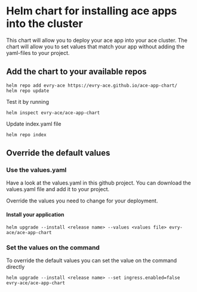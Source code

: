 # Helm chart for installing ace apps into the cluster

This chart will allow you to deploy your ace app into your ace cluster.
The chart will allow you to set values that match your app without adding the yaml-files to your project.

## Add the chart to your available repos

```
helm repo add evry-ace https://evry-ace.github.io/ace-app-chart/
helm repo update
```

Test it by running
```
helm inspect evry-ace/ace-app-chart
```

Update index.yaml file
```
helm repo index
```

## Override the default values

### Use the values.yaml

Have a look at the values.yaml in this github project.
You can download the values.yaml file and add it to your project.

Override the values you need to change for your deployment.


#### Install your application

```
helm upgrade --install <release name> --values <values file> evry-ace/ace-app-chart
```

### Set the values on the command

To override the default values you can set the value on the command directly

```
helm upgrade --install <release name> --set ingress.enabled=false evry-ace/ace-app-chart
```

